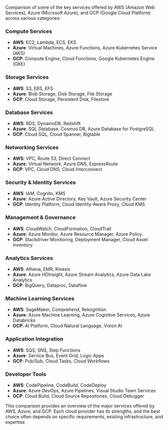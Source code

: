 Comparison of some of the key services offered by AWS (Amazon Web Services), Azure (Microsoft Azure), and GCP (Google Cloud Platform) across various categories:

### Compute Services
- **AWS**: EC2, Lambda, ECS, EKS
- **Azure**: Virtual Machines, Azure Functions, Azure Kubernetes Service (AKS)
- **GCP**: Compute Engine, Cloud Functions, Google Kubernetes Engine (GKE)

### Storage Services
- **AWS**: S3, EBS, EFS
- **Azure**: Blob Storage, Disk Storage, File Storage
- **GCP**: Cloud Storage, Persistent Disk, Filestore

### Database Services
- **AWS**: RDS, DynamoDB, Redshift
- **Azure**: SQL Database, Cosmos DB, Azure Database for PostgreSQL
- **GCP**: Cloud SQL, Cloud Spanner, Bigtable

### Networking Services
- **AWS**: VPC, Route 53, Direct Connect
- **Azure**: Virtual Network, Azure DNS, ExpressRoute
- **GCP**: VPC, Cloud DNS, Cloud Interconnect

### Security & Identity Services
- **AWS**: IAM, Cognito, KMS
- **Azure**: Azure Active Directory, Key Vault, Azure Security Center
- **GCP**: Identity Platform, Cloud Identity-Aware Proxy, Cloud KMS

### Management & Governance
- **AWS**: CloudWatch, CloudFormation, CloudTrail
- **Azure**: Azure Monitor, Azure Resource Manager, Azure Policy
- **GCP**: Stackdriver Monitoring, Deployment Manager, Cloud Asset Inventory

### Analytics Services
- **AWS**: Athena, EMR, Kinesis
- **Azure**: Azure HDInsight, Azure Stream Analytics, Azure Data Lake Analytics
- **GCP**: BigQuery, Dataproc, Dataflow

### Machine Learning Services
- **AWS**: SageMaker, Comprehend, Rekognition
- **Azure**: Azure Machine Learning, Azure Cognitive Services, Azure Databricks
- **GCP**: AI Platform, Cloud Natural Language, Vision AI

### Application Integration
- **AWS**: SQS, SNS, Step Functions
- **Azure**: Service Bus, Event Grid, Logic Apps
- **GCP**: Pub/Sub, Cloud Tasks, Cloud Workflows

### Developer Tools
- **AWS**: CodePipeline, CodeBuild, CodeDeploy
- **Azure**: Azure DevOps, Azure Pipelines, Visual Studio Team Services
- **GCP**: Cloud Build, Cloud Source Repositories, Cloud Debugger

This comparison provides an overview of the major services offered by AWS, Azure, and GCP. Each cloud provider has its strengths, and the best choice often depends on specific requirements, existing infrastructure, and expertise
